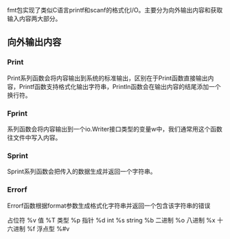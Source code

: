 fmt包实现了类似C语言printf和scanf的格式化I/O。主要分为向外输出内容和获取输入内容两大部分。
## 向外输出内容
### Print
Print系列函数会将内容输出到系统的标准输出，区别在于Print函数直接输出内容，Printf函数支持格式化输出字符串，Println函数会在输出内容的结尾添加一个换行符。
### Fprint
系列函数会将内容输出到一个io.Writer接口类型的变量w中，我们通常用这个函数往文件中写入内容。
### Sprint
Sprint系列函数会把传入的数据生成并返回一个字符串。
### Errorf
Errorf函数根据format参数生成格式化字符串并返回一个包含该字符串的错误

占位符
%v 值
%T 类型
%p 指针
%d int
%s string
%b 二进制
%o 八进制
%x 十六进制
%f 浮点型
%#v